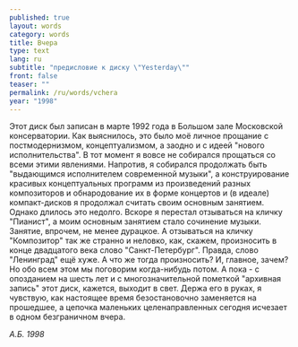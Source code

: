 ```yaml
---
published: true
layout: words
category: words
title: Вчера
type: text
lang: ru
subtitle: "предисловие к диску \"Yesterday\""
front: false
teaser: ""
permalink: /ru/words/vchera
year: "1998"
---
```


Этот диск был записан в марте 1992 года в Большом зале Московской консерватории. Как выяснилось, это было моё личное прощание с постмодернизмом, концептуализмом, а заодно и с идеей "нового исполнительства". В тот момент я вовсе не собирался прощаться со всеми этими явлениями. Напротив, я собирался продолжать быть "выдающимся исполнителем современной музыки", а конструирование красивых концептуальных программ из произведений разных композиторов и обнародование их в форме концертов и (в идеале) компакт-дисков я продолжал считать своим основным занятием. Однако длилось это недолго. Вскоре я перестал отзываться на кличку "Пианист", а моим основным занятием стало сочинение музыки. Занятие, впрочем, не менее дурацкое. А отзываться на кличку "Композитор" так же странно и неловко, как, скажем, произносить в конце двадцатого века слово "Санкт-Петербург". Правда, слово "Ленинград" ещё хуже. А что же тогда произносить? И, главное, зачем? Но обо всем этом мы поговорим когда-нибудь потом. А пока - с опозданием на шесть лет и с многозначительной пометкой "архивная запись" этот диск, кажется, выходит в свет. Держа его в руках, я чувствую, как настоящее время безостановочно заменяется на прошедшее, а цепочка маленьких целенаправленных сегодня исчезает в одном безграничном вчера.

_А.Б. 1998_